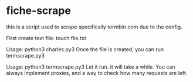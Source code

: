 # fiche-scrape
this is a script used to scrape specifically termbin.com due to the config.

First create text file: touch file.txt

Usage: python3 charles.py3
Once the file is created, you can run termscrape.py3

Usage: python3 termscrape.py3
Let it run. it will take a while. 
You can always implement proxies, and a way to check how many requests are left. 
  
